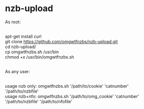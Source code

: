 nzb-upload
==========

As root: <br><br>

apt-get install curl<br>
git clone https://github.com/omgwtfnzbs/nzb-upload.git <br>
cd nzb-upload/<br>
cp omgwtfnzbs.sh /usr/bin<br>
chmod +x /usr/bin/omgwtfnzbs.sh<br><br>


As any user:<br><br>

usage nzb only: omgwtfnzbs.sh '/path/to/cookie' 'catnumber' '/path/to/nzbfile' <br>
usage nzb+nfo: omgwtfnzbs.sh '/path/to/omg_cookie' 'catnumber' '/path/to/nzbfile' '/path/to/nfofile'<br><br>
